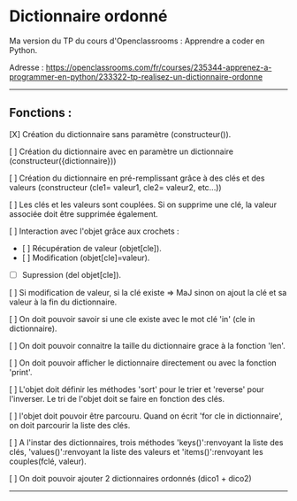 # Dictionnaire ordonné
Ma version du TP du cours d'Openclassrooms : Apprendre a coder en Python.

Adresse : https://openclassrooms.com/fr/courses/235344-apprenez-a-programmer-en-python/233322-tp-realisez-un-dictionnaire-ordonne
&nbsp;
***
## Fonctions :
[X] Création du dictionnaire sans paramètre (constructeur()).

[ ] Création du dictionnaire avec en paramètre un dictionnaire (constructeur({dictionnaire}))

[ ] Création du dictionnaire en pré-remplissant grâce à des clés et des valeurs (constructeur (cle1= valeur1, cle2= valeur2, etc...))

[ ] Les clés et les valeurs sont couplées. Si on supprime une clé, la valeur associée doit être supprimée également.

[ ] Interaction avec l'objet grâce aux crochets :
* [ ] Récupération de valeur (objet[cle]).
* [ ] Modification (objet[cle]=valeur).
* [ ] Supression (del objet[cle]).

[ ] Si modification de valeur, si la clé existe => MaJ sinon on ajout la clé et sa valeur à la fin du dictionnaire.

[ ] On doit pouvoir savoir si une cle existe avec le mot clé 'in' (cle in dictionnaire).

[ ] On doit pouvoir connaitre la taille du dictionnaire grace à la fonction 'len'.

[ ] On doit pouvoir afficher le dictionnaire directement ou avec la fonction 'print'.

[ ] L'objet doit définir les méthodes 'sort' pour le trier et 'reverse' pour l'inverser. Le tri de l'objet doit se faire en fonction des clés.

[ ] l'objet doit pouvoir être parcouru. Quand on écrit 'for cle in dictionnaire', on doit parcourir la liste des clés.

[ ] A l'instar des dictionnaires, trois méthodes 'keys()':renvoyant la liste des clés, 'values()':renvoyant la liste des valeurs et 'items()':renvoyant les couples(fclé, valeur).

[ ] On doit pouvoir ajouter 2 dictionnaires ordonnés (dico1 + dico2)
***